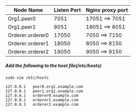 | Node Name        | Listen Port | Nginx proxy port       |
| ---------------- | ----------- | ---------------------- |
| Org1.peer0       | 7051        | 17051    ==>    7051   |
| Org1.peer1       | 8051        | 18051    ==>    8051   |
| Orderer.orderer0 | 17050       | 7050     ==>     7150 |
| Orderer.orderer1 | 18050       | 8050     ==>     8150 |
| Orderer.orderer2 | 19050       | 9050     ==>     9150 |

##### Add the following to the host file(/etc/hosts)

```shell
sudo vim /etc/hosts
```

```shell
127.0.0.1 	peer0.org1.example.com
127.0.0.1 	peer1.org1.example.com
127.0.0.1 	orderer0.example.com
127.0.0.1 	orderer1.example.com
127.0.0.1 	orderer2.example.com
```

